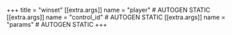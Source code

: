 +++
title = "winset"
[[extra.args]]
name = "player" # AUTOGEN STATIC
[[extra.args]]
name = "control_id" # AUTOGEN STATIC
[[extra.args]]
name = "params" # AUTOGEN STATIC
+++